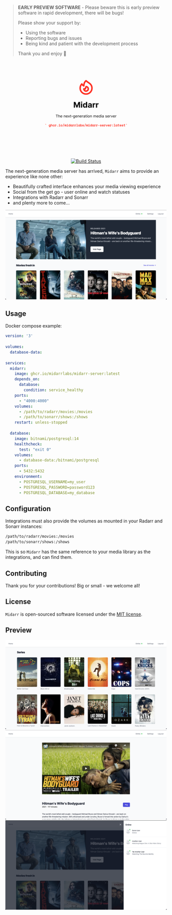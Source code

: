 > **EARLY PREVIEW SOFTWARE** -
> Please beware this is early preview software in rapid development, there will be bugs!
>
> Please show your support by:
> * Using the software
> * Reporting bugs and issues
> * Being kind and patient with the development process
>
> Thank you and enjoy 🎉

![Preview](docs/Midarr-light.png)

<div align="center">
    <a href="https://github.com/midarrlabs/midarr-server/actions/workflows/master.yml"><img src="https://github.com/midarrlabs/midarr-server/actions/workflows/master.yml/badge.svg" alt="Build Status"></a>
</div>

The next-generation media server has arrived, `Midarr` aims to provide an experience like none other:

* Beautifully crafted interface enhances your media viewing experience
* Social from the get go - user online and watch statuses
* Integrations with Radarr and Sonarr
* and plenty more to come...

![Preview](docs/home.png)

## Usage

Docker compose example:

```yaml
version: '3'

volumes:
  database-data:

services:
  midarr:
    image: ghcr.io/midarrlabs/midarr-server:latest
    depends_on:
      database:
        condition: service_healthy
    ports:
      - "4000:4000"
    volumes:
      - /path/to/radarr/movies:/movies
      - /path/to/sonarr/shows:/shows
    restart: unless-stopped

  database:
    image: bitnami/postgresql:14
    healthcheck:
      test: "exit 0"
    volumes:
      - database-data:/bitnami/postgresql
    ports:
      - 5432:5432
    environment:
      - POSTGRESQL_USERNAME=my_user
      - POSTGRESQL_PASSWORD=password123
      - POSTGRESQL_DATABASE=my_database
```

## Configuration

Integrations must also provide the volumes as mounted in your Radarr and Sonarr instances:
```bash
/path/to/radarr/movies:/movies
/path/to/sonarr/shows:/shows
```
This is so `Midarr` has the same reference to your media library as the integrations, and can find them.

## Contributing

Thank you for your contributions! Big or small - we welcome all!

## License

`Midarr` is open-sourced software licensed under the [MIT license](LICENSE).

## Preview

![Preview](docs/series.png)
![Preview](docs/movie.png)
![Preview](docs/online.png)